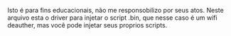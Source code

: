 Isto é para fins educacionais, não me responsobilizo por seus atos. Neste arquivo esta o driver para injetar o script .bin, 
que nesse caso é um wifi deauther, mas você pode injetar seus proprios scripts.
